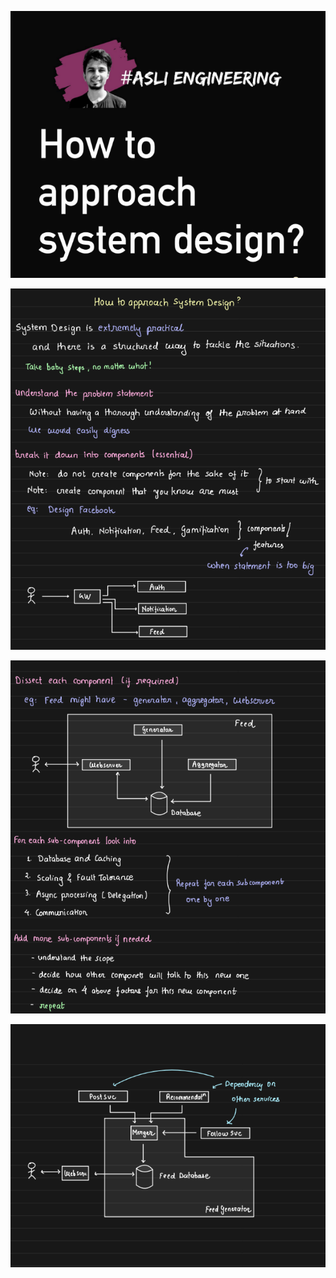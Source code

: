 ![1707669925650](image/02-how-to-approach/1707669925650.png)

![1707669949701](image/02-how-to-approach/1707669949701.png)

![1707669967531](image/02-how-to-approach/1707669967531.png)

![1707669982671](image/02-how-to-approach/1707669982671.png)
